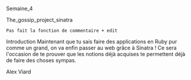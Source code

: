 Semaine_4 

The_gossip_project_sinatra

	Pas fait la fonction de commentaire + edit 
		
Introduction Maintenant que tu sais faire des applications en Ruby pur comme un grand, on va enfin passer au web grâce à Sinatra ! Ce sera l'occasion de te prouver que les notions déjà acquises te permettent déjà de faire des choses sympas.

Alex Viard 
